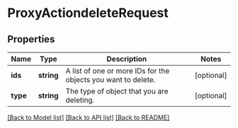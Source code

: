# ProxyActiondeleteRequest

## Properties
Name | Type | Description | Notes
------------ | ------------- | ------------- | -------------
**ids** | **string** | A list of one or more IDs for the objects you want to delete. | [optional] 
**type** | **string** | The type of object that you are deleting. | [optional] 

[[Back to Model list]](../README.md#documentation-for-models) [[Back to API list]](../README.md#documentation-for-api-endpoints) [[Back to README]](../README.md)


